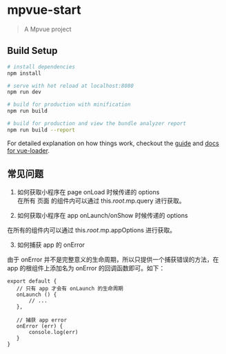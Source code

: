 # mpvue-start

> A Mpvue project

## Build Setup

``` bash
# install dependencies
npm install

# serve with hot reload at localhost:8080
npm run dev

# build for production with minification
npm run build

# build for production and view the bundle analyzer report
npm run build --report
```

For detailed explanation on how things work, checkout the [guide](http://vuejs-templates.github.io/webpack/) and [docs for vue-loader](http://vuejs.github.io/vue-loader).

## 常见问题
1. 如何获取小程序在 page onLoad 时候传递的 options  
在所有 页面 的组件内可以通过 this.$root.$mp.query 进行获取。  

2. 如何获取小程序在 app onLaunch/onShow 时候传递的 options    

在所有的组件内可以通过 this.$root.$mp.appOptions 进行获取。  

3. 如何捕获 app 的 onError  

由于 onError 并不是完整意义的生命周期，所以只提供一个捕获错误的方法，在 app 的根组件上添加名为 onError 的回调函数即可。如下：  
```
export default {
   // 只有 app 才会有 onLaunch 的生命周期
   onLaunch () {
       // ...
   },

   // 捕获 app error
   onError (err) {
       console.log(err)
   }
}

```